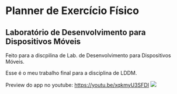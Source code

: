 # Planner de Exercício Físico
## Laboratório de Desenvolvimento para Dispositivos Móveis
Feito para a discpilina de Lab. de Desenvolvimento para Dispositivos Móveis.

Esse é o meu trabalho final para a disciplina de LDDM. 



Preview do app no youtube: https://youtu.be/xqkmyU3SFDI
![](https://i.ibb.co/yFjyHTH/mockup.png)
